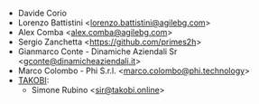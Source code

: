- Davide Corio
- Lorenzo Battistini \<<lorenzo.battistini@agilebg.com>\>
- Alex Comba \<<alex.comba@agilebg.com>\>
- Sergio Zanchetta \<<https://github.com/primes2h>\>
- Gianmarco Conte - Dinamiche Aziendali Sr \<<gconte@dinamicheaziendali.it>\>
- Marco Colombo - Phi S.r.l. \<<marco.colombo@phi.technology>\>
- [TAKOBI](https://takobi.online):
  - Simone Rubino \<<sir@takobi.online>\>
